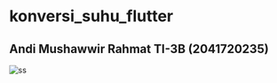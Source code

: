 # konversi_suhu_flutter

## Andi Mushawwir Rahmat TI-3B (2041720235)

![ss](https://user-images.githubusercontent.com/75873471/205060225-ec136e98-df7c-4c55-aa8d-55dd89921da4.png)

